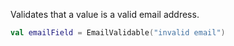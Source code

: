 Validates that a value is a valid email address.

```kotlin  
val emailField = EmailValidable("invalid email")
```